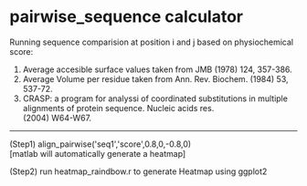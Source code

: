 # pairwise_sequence calculator 

Running sequence comparision at position i and j based on physiochemical score: <br>

 1)  Average accesible surface values taken from JMB (1978) 124, 357-386. <br>
 2)  Average Volume per residue taken from Ann. Rev. Biochem. (1984) 53, 537-72. <br>
 3)  CRASP: a program for analyssi of coordinated substitutions in multiple alignments of protein sequence. Nucleic acids res.     
     (2004) W64-W67. <br>
     
 <div>
    <div></div>
    <hr class="styled-hr" />
    <div></div>
 </div>

 (Step1) align_pairwise('seq1','score',0.8,0,-0.8,0) <br>
         [matlab will automatically generate a heatmap] <br>
   
 (Step2) run heatmap_raindbow.r to generate Heatmap using ggplot2 <br>

